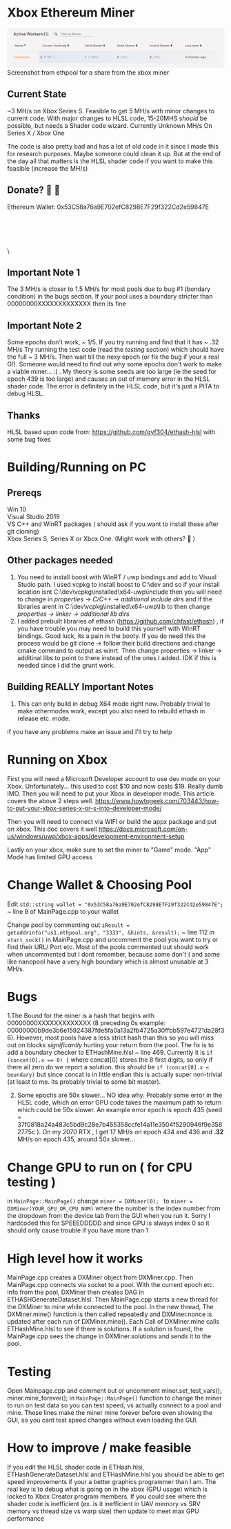 # Xbox Ethereum Miner
![Miner Screenshot](img/miner-screenshot.png?raw=true "Miner Screenshot")
Screenshot from ethpool for a share from the xbox miner
## Current State
~3 MH/s on Xbox Series S. Feasible to get 5 MH/s with minor changes to current code. With major changes to HLSL code, 15-20MHS *should* be possible, but needs a Shader code wizard. Currently Unknown MH/s On Series X / Xbox One

The code is also pretty bad and has a lot of old code in it since I made this for research purposes. Maybe someone could clean it up. But at the end of the day all that matters is the HLSL shader code if you want to make this feasible (increase the MH/s)

## Donate? :sparkling_heart: :sparkling_heart:
Ethereum Wallet: 0x53C58a76a9E702efC8298E7F29f322Cd2e59847E
\
\
\
\
\
\
\
## Important Note 1
The 3 MH/s is closer to 1.5 MH/s for most pools due to bug #1 (bondary condition) in the bugs section.  If your pool uses a boundary stricter than 00000000XXXXXXXXXXXXX then its fine
## Important Note 2
Some epochs don't work, ~ 1/5. If you try running and find that it has ~ .32 MH/s Try running the test code (read the *testing* section) which should have the full ~ 3 MH/s. Then wait till the nexy epoch (or fix the bug if your a real G!). Someone would need to find out why some epochs don't work to make a viable miner... :( . My theory is some seeds are too large (ie the seed for epoch 439 is too large) and causes an out of memory error in the HLSL shader code. The error is definitely in the HLSL code, but it's just a PITA to debug HLSL.  

## Thanks
HLSL based upon code from:
https://github.com/gyf304/ethash-hlsl
with some bug fixes
# Building/Running on PC
## Prereqs
Win 10  
Visual Studio 2019   
VS C++ and WinRT packages ( should ask if you want to install these after git cloning)  
Xbox Series S, Series X or Xbox One. (Might work with others? :shrug:	)
## Other packages needed
1.  You need to install boost with WinRT / uwp bindings and add to Visual Studio path.
 I used vcpkg to install boost to C:\dev and so if your install location isnt C:\dev\vcpkg\installed\x64-uwp\include then you will need to change in _properties -> C/C++ -> additional include dirs_
 and if the libraries arent in C:\dev\vcpkg\installed\x64-uwp\lib to then change _properties -> linker -> additional lib dirs_
2. I added prebuilt libraries of ethash (https://github.com/chfast/ethash) , if you have trouble you may need to build this yourself with WinRT bindings. Good luck, its a pain in the booty. If you do need this the process would be git clone -> follow their build directions and change cmake command to output as winrt. Then change properties -> linker -> additinal libs to point to there instead of the ones I added. IDK if this is needed since I did the grunt work.
## Building REALLY Important Notes
1. This can only build in debug X64 mode right now. Probably trivial to make othermodes work, except you also need to rebuild ethash in release etc. mode.

if you have any problems make an issue and I'll try to help
# Running on Xbox
First you will need a Microsoft Developer account to use dev mode on your Xbox. Unfortunately... this used to cost $10 and now costs $19. Really dumb IMO.
Then you will need to put your Xbox in developer mode.
This article covers the above 2 steps well.
https://www.howtogeek.com/703443/how-to-put-your-xbox-series-x-or-s-into-developer-mode/

Then you will need to connect via WIFI or build the appx package and put on xbox. This doc covers it well
https://docs.microsoft.com/en-us/windows/uwp/xbox-apps/development-environment-setup

Lastly on your xbox, make sure to set the miner to "Game" mode. "App" Mode has limited GPU access
# Change Wallet & Choosing Pool 
Edit ```std::string wallet = "0x53C58a76a9E702efC8298E7F29f322Cd2e59847E";``` ~ line 9 of MainPage.cpp to your wallet

Change pool by commenting out  ```iResult = getaddrinfo("us1.ethpool.org", "3333", &hints, &result);``` ~ line 112 in ```start_sock()``` in MainPage.cpp and uncomment the pool you want to try or find their URL/ Port etc. Most of the pools commented out should work when uncommented but I dont remember, because some don't ( and some like nanopool have a very high boundary which is almost unusable at 3 MH/s.

# Bugs
1.The Bound for the miner is a hash that begins with 00000000XXXXXXXXXXXXX (8 preceding 0s example: 00000000b9de3b6e15924387fde5fa0a13a2fb4725a30ffbb597e4721da28f36). However, most pools have a less strict hash than this so you will miss out on blocks _significantly_ hurting your return from the pool. The fix is to add a boundary checker to ETHashMine.hlsl ~ line 469. Currently it is
 ```if (concat[0].x == 0) {```
 where concat[0] stores the 8 first digits, so only if there all zero do we report a solution.
 this _should_ be
 ```if (concat[0].x < boundary)```
 but since concat is in little endian this is actually super non-trivial (at least to me. Its probably trivial to some bit master).
 
 2. Some epochs are 50x slower... NO idea why. Probably some error in the HLSL code, which on error GPU code takes the maximum path to return which could be 50x slower. An example error epoch is epoch 435 (seed = 37f0818a24a483c5bd9c28e7b455358ccfe14a11e3504f5290946f9e3582775c ). On my 2070 RTX , I get 17 MH/s on epoch 434 and 436 and **.32** MH/s on epoch 435, around 50x slower... 
# Change GPU to run on ( for CPU testing )
in ```MainPage::MainPage()``` change ```miner = DXMiner(0); ``` to ```miner = DXMiner(YOUR_GPU_OR_CPU_NUM)``` where the number is the index number from the dropdown from the device tab from the GUI when you run it. Sorry I hardcoded this for SPEEEDDDDD and since GPU is always index 0 so it should only cause trouble if you have more than 1
# High level how it works
MainPage.cpp creates a DXMiner object from DXMiner.cpp. Then MainPage.cpp connects via socket to a pool. With the current epoch etc. info from the pool, DXMiner then creates DAG in ETHASHGenerateDataset.hlsl.  Then MainPage.cpp starts a new thread for the DXMiner to mine while connected to the pool. In the new thread, The DXMiner.mine() function is then called repeatedly and DXMiner.nonce is updated after each run of DXMiner.mine(). Each Call of DXMiner.mine calls ETHashMine.hlsl to see if there is solutions. If  a solution is found, the MainPage.cpp sees the change in DXMiner.solutions and sends it to the pool. 
# Testing
Open Mainpage.cpp
 and comment out or uncomment 
 miner.set_test_vars();
 miner.mine_forever();
 in  ```MainPage::MainPage()``` function to change the miner to run on test data so you can test speed, vs actually connect to a pool and mine.
 These lines make the miner mine forever before even showing the GUI, so you cant test speed changes without even loading the GUI.
 
 # How to improve / make feasible
 If you edit the HLSL shader code in ETHash.hlsi, ETHashGenerateDataset.hlsl and ETHashMine.hlsl you should be able to get speed improvements if your a better graphics programmer than I am. The real key is to debug what is going on in the xbox (GPU usage) which is locked to Xbox Creator program members. If you could see where the shader code is inefficient (ex. is it inefficient in UAV memory vs SRV memory vs thread size vs warp size) then update to meet max GPU performance

